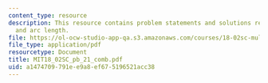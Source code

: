 ```yaml
---
content_type: resource
description: This resource contains problem statements and solutions related to velocity
  and arc length.
file: https://ol-ocw-studio-app-qa.s3.amazonaws.com/courses/18-02sc-multivariable-calculus-fall-2010/a1474709791ee9a8ef675196521acc38_MIT18_02SC_pb_21_comb.pdf
file_type: application/pdf
resourcetype: Document
title: MIT18_02SC_pb_21_comb.pdf
uid: a1474709-791e-e9a8-ef67-5196521acc38
---
```

